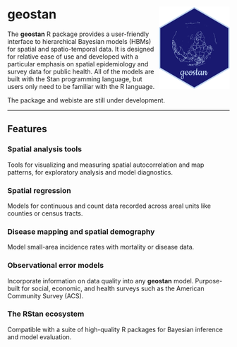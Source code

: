 # geostan <img src="man/figures/logo.png" align="right" width="160" />

The **geostan** R package provides a user-friendly interface to
hierarchical Bayesian models (HBMs) for spatial and spatio-temporal data. It is designed for
relative ease of use and developed with a particular emphasis on spatial epidemiology and survey data for public health.
All of the models are built with the Stan programming language, but users only need to be familiar with the R language.

The package and webiste are still under development.

-------------------------

## Features

### Spatial analysis tools

Tools for visualizing and measuring spatial autocorrelation and map patterns, for exploratory analysis and model diagnostics.

### Spatial regression 

Models for continuous and count data recorded across areal units like counties or census tracts.

### Disease mapping and spatial demography

Model small-area incidence rates with mortality or disease data.

### Observational error models 

Incorporate information on data quality into any **geostan** model. Purpose-built for social, economic, and health surveys such as the American Community Survey (ACS).

### The RStan ecosystem

Compatible with a suite of high-quality R packages for Bayesian inference and model evaluation.
